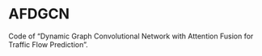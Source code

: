# AFDGCN
Code of “Dynamic Graph Convolutional Network with Attention Fusion for Traffic Flow Prediction”.
